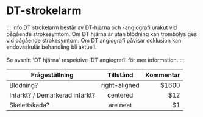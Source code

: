 # DT-strokelarm

::: info
DT strokelarm består av DT-hjärna och -angiografi urakut vid pågående strokesymtom. Om DT hjärna är utan blödning kan trombolys ges vid pågående strokesymtom. Om DT angiografi påvisar ocklusion kan endovaskulär behandling bli aktuell.
\
\
Se avsnitt 'DT hjärna' respektive 'DT angiografi' för mer information.
:::



| Frågeställning        | Tillstånd           | Kommentar  |
| ------------- |:-------------:| -----:|
| Blödning?     | right-aligned  | $1600 |
| Infarkt? / Demarkerad infarkt?      | centered      |   $12 |
| Skelettskada? | are neat      |    $1 |